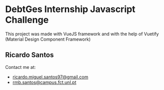 # DebtGes Internship Javascript Challenge
This project was made with VueJS framework and with the help of Vuetify (Material Design Component Framework)

## Ricardo Santos
Contact me at:
* ricardo.miguel.santos97@gmail.com
* rmb.santos@campus.fct.unl.pt